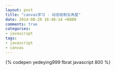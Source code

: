 ```yaml
---
layout: post
title: "canvas学习 - 动态绘制五角星"
date: 2014-08-20 16:48:14 +0800
comments: true
categories:
- javascript
tags:
- javascript
- canvas
---
```

{% codepen yedeying999 fbrat javascript 800 %}